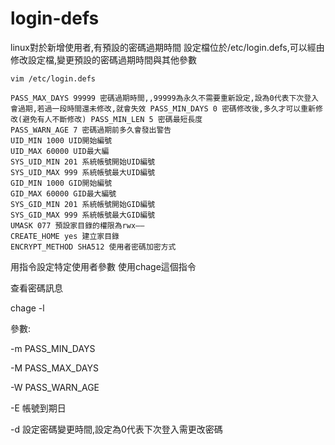 # login-defs

linux對於新增使用者,有預設的密碼過期時間 設定檔位於/etc/login.defs,可以經由修改設定檔,變更預設的密碼過期時間與其他參數 

```
vim /etc/login.defs
```

```
PASS_MAX_DAYS 99999 密碼過期時間,,99999為永久不需要重新設定,設為0代表下次登入會過期,若過一段時間還未修改,就會失效 PASS_MIN_DAYS 0 密碼修改後,多久才可以重新修改(避免有人不斷修改) PASS_MIN_LEN 5 密碼最短長度 
PASS_WARN_AGE 7 密碼過期前多久會發出警告
UID_MIN 1000 UID開始編號 
UID_MAX 60000 UID最大編
SYS_UID_MIN 201 系統帳號開始UID編號 
SYS_UID_MAX 999 系統帳號最大UID編號
GID_MIN 1000 GID開始編號 
GID_MAX 60000 GID最大編號
SYS_GID_MIN 201 系統帳號開始GID編號 
SYS_GID_MAX 999 系統帳號最大GID編號
UMASK 077 預設家目錄的權限為rwx——
CREATE_HOME yes 建立家目錄
ENCRYPT_METHOD SHA512 使用者密碼加密方式
```

用指令設定特定使用者參數 使用chage這個指令 

查看密碼訊息

chage -l   

參數: 

-m PASS_MIN_DAYS 

-M PASS_MAX_DAYS 

-W PASS_WARN_AGE 

-E 帳號到期日 

-d 設定密碼變更時間,設定為0代表下次登入需更改密碼